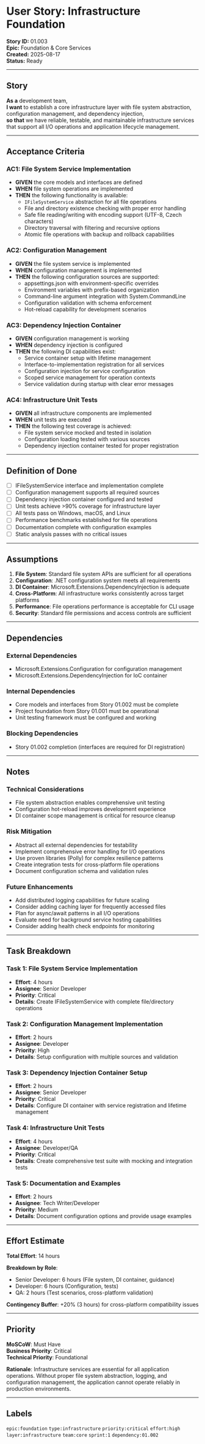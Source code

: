 # User Story: Infrastructure Foundation

**Story ID:** 01.003  
**Epic:** Foundation & Core Services  
**Created:** 2025-08-17  
**Status:** Ready

---

## Story

**As a** development team,  
**I want** to establish a core infrastructure layer with file system abstraction, configuration management, and dependency injection,  
**so that** we have reliable, testable, and maintainable infrastructure services that support all I/O operations and application lifecycle management.

---

## Acceptance Criteria

### AC1: File System Service Implementation
- **GIVEN** the core models and interfaces are defined
- **WHEN** file system operations are implemented
- **THEN** the following functionality is available:
  - `IFileSystemService` abstraction for all file operations
  - File and directory existence checking with proper error handling
  - Safe file reading/writing with encoding support (UTF-8, Czech characters)
  - Directory traversal with filtering and recursive options
  - Atomic file operations with backup and rollback capabilities

### AC2: Configuration Management
- **GIVEN** the file system service is implemented
- **WHEN** configuration management is implemented
- **THEN** the following configuration sources are supported:
  - appsettings.json with environment-specific overrides
  - Environment variables with prefix-based organization
  - Command-line argument integration with System.CommandLine
  - Configuration validation with schema enforcement
  - Hot-reload capability for development scenarios

### AC3: Dependency Injection Container
- **GIVEN** configuration management is working
- **WHEN** dependency injection is configured
- **THEN** the following DI capabilities exist:
  - Service container setup with lifetime management
  - Interface-to-implementation registration for all services
  - Configuration injection for service configuration
  - Scoped service management for operation contexts
  - Service validation during startup with clear error messages

### AC4: Infrastructure Unit Tests
- **GIVEN** all infrastructure components are implemented
- **WHEN** unit tests are executed
- **THEN** the following test coverage is achieved:
  - File system service mocked and tested in isolation
  - Configuration loading tested with various sources
  - Dependency injection container tested for proper registration

---

## Definition of Done

- [ ] IFileSystemService interface and implementation complete
- [ ] Configuration management supports all required sources
- [ ] Dependency injection container configured and tested
- [ ] Unit tests achieve >90% coverage for infrastructure layer
- [ ] All tests pass on Windows, macOS, and Linux
- [ ] Performance benchmarks established for file operations
- [ ] Documentation complete with configuration examples
- [ ] Static analysis passes with no critical issues

---

## Assumptions

1. **File System**: Standard file system APIs are sufficient for all operations
2. **Configuration**: .NET configuration system meets all requirements
3. **DI Container**: Microsoft.Extensions.DependencyInjection is adequate
4. **Cross-Platform**: All infrastructure works consistently across target platforms
5. **Performance**: File operations performance is acceptable for CLI usage
6. **Security**: Standard file permissions and access controls are sufficient

---

## Dependencies

### External Dependencies
- Microsoft.Extensions.Configuration for configuration management
- Microsoft.Extensions.DependencyInjection for IoC container

### Internal Dependencies
- Core models and interfaces from Story 01.002 must be complete
- Project foundation from Story 01.001 must be operational
- Unit testing framework must be configured and working

### Blocking Dependencies
- Story 01.002 completion (interfaces are required for DI registration)

---

## Notes

### Technical Considerations
- File system abstraction enables comprehensive unit testing
- Configuration hot-reload improves development experience
- DI container scope management is critical for resource cleanup

### Risk Mitigation
- Abstract all external dependencies for testability
- Implement comprehensive error handling for I/O operations
- Use proven libraries (Polly) for complex resilience patterns
- Create integration tests for cross-platform file operations
- Document configuration schema and validation rules

### Future Enhancements
- Add distributed logging capabilities for future scaling
- Consider adding caching layer for frequently accessed files
- Plan for async/await patterns in all I/O operations
- Evaluate need for background service hosting capabilities
- Consider adding health check endpoints for monitoring

---

## Task Breakdown

### Task 1: File System Service Implementation
- **Effort**: 4 hours
- **Assignee**: Senior Developer
- **Priority**: Critical
- **Details**: Create IFileSystemService with complete file/directory operations

### Task 2: Configuration Management Implementation
- **Effort**: 2 hours
- **Assignee**: Developer
- **Priority**: High
- **Details**: Setup configuration with multiple sources and validation

### Task 3: Dependency Injection Container Setup
- **Effort**: 2 hours
- **Assignee**: Senior Developer
- **Priority**: Critical
- **Details**: Configure DI container with service registration and lifetime management

### Task 4: Infrastructure Unit Tests
- **Effort**: 4 hours
- **Assignee**: Developer/QA
- **Priority**: Critical
- **Details**: Create comprehensive test suite with mocking and integration tests

### Task 5: Documentation and Examples
- **Effort**: 2 hours
- **Assignee**: Tech Writer/Developer
- **Priority**: Medium
- **Details**: Document configuration options and provide usage examples

---

## Effort Estimate

**Total Effort**: 14 hours

**Breakdown by Role**:
- Senior Developer: 6 hours (File system, DI container, guidance)
- Developer: 6 hours (Configuration, tests)
- QA: 2 hours (Test scenarios, cross-platform validation)

**Contingency Buffer**: +20% (3 hours) for cross-platform compatibility issues

---

## Priority

**MoSCoW**: Must Have  
**Business Priority**: Critical  
**Technical Priority**: Foundational

**Rationale**: Infrastructure services are essential for all application operations. Without proper file system abstraction, logging, and configuration management, the application cannot operate reliably in production environments.

---

## Labels

`epic:foundation` `type:infrastructure` `priority:critical` `effort:high` `layer:infrastructure` `team:core` `sprint:1` `dependency:01.002`
